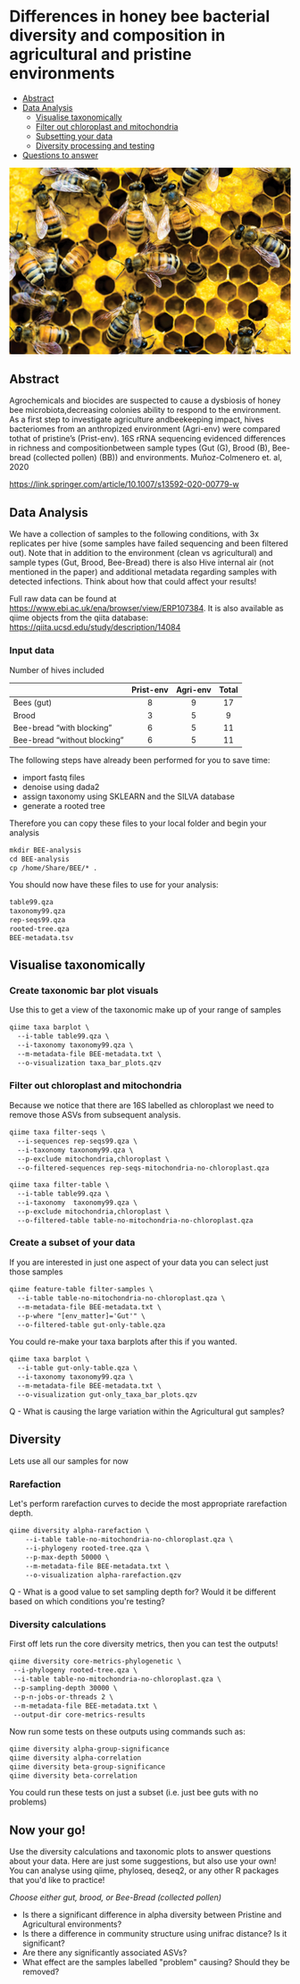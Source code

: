 Differences in honey bee bacterial diversity and composition in agricultural and pristine environments
==============
- [Abstract](#abstract)
- [Data Analysis](#data-analysis)
  - [Visualise taxonomically](#visualise-taxonomically)
  - [Filter out chloroplast and mitochondria](#filter-out-chloroplast-and-mitochondria)
  - [Subsetting your data](#Create-a-subset-of-your-data)
  - [Diversity processing and testing](#diversity)
- [Questions to answer](#now-your-go)

![](09805-scicon6-bees.jpg)

## Abstract
Agrochemicals and biocides are suspected to cause a dysbiosis of honey bee microbiota,decreasing colonies ability to respond to the environment. As a first step to investigate agriculture andbeekeeping impact, hives bacteriomes from an anthropized environment (Agri-env) were compared tothat of pristine’s (Prist-env). 16S rRNA sequencing evidenced differences in richness and compositionbetween sample types (Gut (G), Brood (B), Bee-bread (collected pollen) (BB)) and environments. 
Muñoz-Colmenero et. al, 2020

https://link.springer.com/article/10.1007/s13592-020-00779-w

## Data Analysis
We have a collection of samples to the following conditions, with 3x replicates per hive (some samples have failed sequencing and been filtered out). Note that in addition to the environment (clean vs agricultural) and sample types (Gut, Brood, Bee-Bread) there is also Hive internal air (not mentioned in the paper) and additional metadata regarding samples with detected infections. Think about how that could affect your results!

Full raw data can be found at https://www.ebi.ac.uk/ena/browser/view/ERP107384. 
It is also available as qiime objects from the qiita database: https://qiita.ucsd.edu/study/description/14084


### Input data
Number of hives included

|    | Prist-env | Agri-env | Total |
|----|:---------:|:--------:|:-----:|
|Bees (gut)| 8 | 9 | 17|
Brood | 3 |	5 |	9 |
Bee-bread “with blocking”	| 6 | 5 | 11 |
Bee-bread “without blocking” | 6 | 5 | 11 |

The following steps have already been performed for you to save time:
- import fastq files
- denoise using dada2
- assign taxonomy using SKLEARN and the SILVA database
- generate a rooted tree

Therefore you can copy these files to your local folder and begin your analysis
```
mkdir BEE-analysis
cd BEE-analysis
cp /home/Share/BEE/* .
```
You should now have these files to use for your analysis:
```
table99.qza
taxonomy99.qza
rep-seqs99.qza
rooted-tree.qza
BEE-metadata.tsv
```

## Visualise taxonomically 

### Create taxonomic bar plot visuals
Use this to get a view of the taxonomic make up of your range of samples
```
qiime taxa barplot \
  --i-table table99.qza \
  --i-taxonomy taxonomy99.qza \
  --m-metadata-file BEE-metadata.txt \
  --o-visualization taxa_bar_plots.qzv
```
### Filter out chloroplast and mitochondria
Because we notice that there are 16S labelled as chloroplast we need to remove those ASVs from subsequent analysis.  
```
qiime taxa filter-seqs \
  --i-sequences rep-seqs99.qza \
  --i-taxonomy taxonomy99.qza \
  --p-exclude mitochondria,chloroplast \
  --o-filtered-sequences rep-seqs-mitochondria-no-chloroplast.qza
```

```
qiime taxa filter-table \
  --i-table table99.qza \
  --i-taxonomy  taxonomy99.qza \
  --p-exclude mitochondria,chloroplast \
  --o-filtered-table table-no-mitochondria-no-chloroplast.qza
```

### Create a subset of your data
If you are interested in just one aspect of your data you can select just those samples
```
qiime feature-table filter-samples \
  --i-table table-no-mitochondria-no-chloroplast.qza \
  --m-metadata-file BEE-metadata.txt \
  --p-where "[env_matter]='Gut'" \
  --o-filtered-table gut-only-table.qza
```
You could re-make your taxa barplots after this if you wanted.

```
qiime taxa barplot \
  --i-table gut-only-table.qza \
  --i-taxonomy taxonomy99.qza \
  --m-metadata-file BEE-metadata.txt \
  --o-visualization gut-only_taxa_bar_plots.qzv
```
Q -  What is causing the large variation within the Agricultural gut samples?

## Diversity
Lets use all our samples for now
### Rarefaction
Let's perform rarefaction curves to decide the most appropriate rarefaction depth.    
```
qiime diversity alpha-rarefaction \
    --i-table table-no-mitochondria-no-chloroplast.qza \
    --i-phylogeny rooted-tree.qza \
    --p-max-depth 50000 \
    --m-metadata-file BEE-metadata.txt \
    --o-visualization alpha-rarefaction.qzv
```
Q - What is a good value to set sampling depth for? Would it be different based on which conditions you're testing?

### Diversity calculations
First off lets run the core diversity metrics, then you can test the outputs!
 ```
qiime diversity core-metrics-phylogenetic \
  --i-phylogeny rooted-tree.qza \
  --i-table table-no-mitochondria-no-chloroplast.qza \
  --p-sampling-depth 30000 \
  --p-n-jobs-or-threads 2 \
  --m-metadata-file BEE-metadata.txt \
  --output-dir core-metrics-results
```
Now run some tests on these outputs using commands such as:
```
qiime diversity alpha-group-significance
qiime diversity alpha-correlation
qiime diversity beta-group-significance
qiime diversity beta-correlation
```
You could run these tests on just a subset (i.e. just bee guts with no problems)

## Now your go!

Use the diversity calculations and taxonomic plots to answer questions about your data. Here are just some suggestions, but also use your own! You can analyse using qiime, phyloseq, deseq2, or any other R packages that you'd like to practice!

*Choose either gut, brood, or Bee-Bread (collected pollen)*


- Is there a significant difference in alpha diversity between Pristine and Agricultural environments?
- Is there a difference in community structure using unifrac distance? Is it significant?
- Are there any significantly associated ASVs?
- What effect are the samples labelled "problem" causing? Should they be removed?


